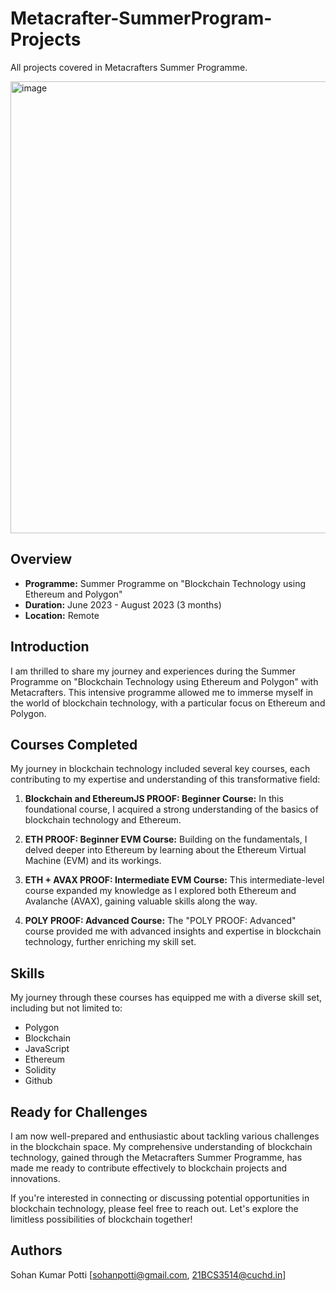 # Metacrafter-SummerProgram-Projects
All projects covered in Metacrafters Summer Programme.

<img width="723" alt="image" src="https://github.com/s0HaNp/Metacrafter-SummerProgram-Projects/assets/95775561/6ca9ae18-2dcc-456d-802e-d546d9e054e2">



## Overview

- **Programme:** Summer Programme on "Blockchain Technology using Ethereum and Polygon"
- **Duration:** June 2023 - August 2023 (3 months)
- **Location:** Remote

## Introduction

I am thrilled to share my journey and experiences during the Summer Programme on "Blockchain Technology using Ethereum and Polygon" with Metacrafters. This intensive programme allowed me to immerse myself in the world of blockchain technology, with a particular focus on Ethereum and Polygon.

## Courses Completed

My journey in blockchain technology included several key courses, each contributing to my expertise and understanding of this transformative field:

1. **Blockchain and EthereumJS PROOF: Beginner Course:** In this foundational course, I acquired a strong understanding of the basics of blockchain technology and Ethereum.

2. **ETH PROOF: Beginner EVM Course:** Building on the fundamentals, I delved deeper into Ethereum by learning about the Ethereum Virtual Machine (EVM) and its workings.

3. **ETH + AVAX PROOF: Intermediate EVM Course:** This intermediate-level course expanded my knowledge as I explored both Ethereum and Avalanche (AVAX), gaining valuable skills along the way.

4. **POLY PROOF: Advanced Course:** The "POLY PROOF: Advanced" course provided me with advanced insights and expertise in blockchain technology, further enriching my skill set.

## Skills

My journey through these courses has equipped me with a diverse skill set, including but not limited to:

- Polygon
- Blockchain
- JavaScript
- Ethereum
- Solidity
- Github

## Ready for Challenges

I am now well-prepared and enthusiastic about tackling various challenges in the blockchain space. My comprehensive understanding of blockchain technology, gained through the Metacrafters Summer Programme, has made me ready to contribute effectively to blockchain projects and innovations.

If you're interested in connecting or discussing potential opportunities in blockchain technology, please feel free to reach out. Let's explore the limitless possibilities of blockchain together!

## Authors

Sohan Kumar Potti
[sohanpotti@gmail.com,
21BCS3514@cuchd.in]
